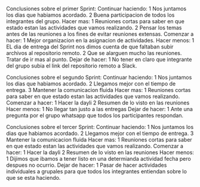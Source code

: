 Conclusiones sobre el primer Sprint:
Continuar haciendo: 
1 Nos juntamos los dias que habiamos acordado.
2 Buena participacion de todos los integrantes del grupo.
Hacer mas:
1 Reuniones cortas para saber en que estado estan las actividades que vamos realizando.
2 Pensar los temas antes de las reuniones a los fines de evitar reuniones extensas. 
Comenzar a hacer:
1 Mejor organizacion en la asignacion de actividades.
Hacer menos:
1 EL dia de entrega del Sprint nos dimos cuenta de que faltaban subir archivos al repositorio remoto.
2 Que se alarguen mucho las reuniones. Tratar de ir mas al punto.
Dejar de hacer:
1 No tener en claro que integrante del grupo subia el link del repositorio remoto a Slack.

Conclusiones sobre el segundo Sprint:
Continuar haciendo: 
1 Nos juntamos los dias que habiamos acordado.
2 Llegamos mejor con el tiempo de entrega.
3 Mantener la comunicacion fluida
Hacer mas:
1 Reuniones cortas para saber en que estado estan las actividades que vamos realizando.
Comenzar a hacer:
1 Hacer la dayli
2 Resumen de lo visto en las reuniones
Hacer menos:
1 No llegar tan justo a las entregas
Dejar de hacer:
1 Ante una pregunta por el grupo whatsapp que todos los participantes respondan. 

Conclusiones sobre el tercer Sprint:
Continuar haciendo: 
1 Nos juntamos los dias que habiamos acordado.
2 Llegamos mejor con el tiempo de entrega.
3 Mantener la comunicacion fluida
Hacer mas:
1 Reuniones cortas para saber en que estado estan las actividades que vamos realizando.
Comenzar a hacer:
1 Hacer la dayli
2 Resumen de lo visto en las reuniones
Hacer menos:
1  Dijimos que ibamos a tener listo en una determianda actividad fecha pero despues no ocurrio.
Dejar de hacer:
1 Pasar de hacer actividades individuales a grupales para que todos los integrantes entiendan sobre lo que se esta haciendo.

